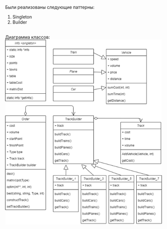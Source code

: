 Были реализованы следующие паттерны:
1) Singleton
2) Builder
<br>
Диаграмма классов:
<img src="https://github.com/ChernyHleb/MyLabs/blob/main/Semester_6/PPPP/PPPP.Tkach.Lab3/PPPP.Lab3.Tkach.class_diagram_after.png"/>
